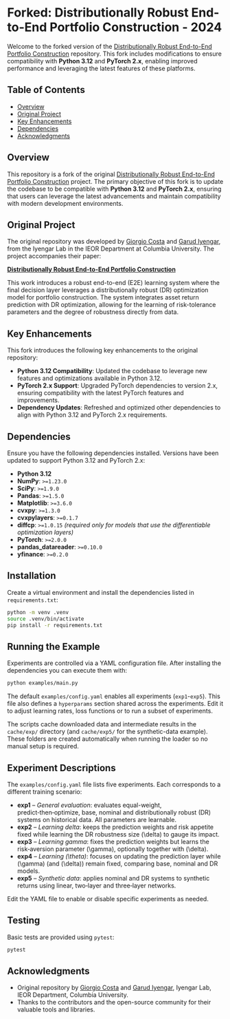 # Forked: Distributionally Robust End-to-End Portfolio Construction - 2024

Welcome to the forked version of the [Distributionally Robust End-to-End Portfolio Construction](https://arxiv.org/abs/2206.05134) repository. This fork includes modifications to ensure compatibility with **Python 3.12** and **PyTorch 2.x**, enabling improved performance and leveraging the latest features of these platforms.

## Table of Contents

- [Overview](#overview)
- [Original Project](#original-project)
- [Key Enhancements](#key-enhancements)
- [Dependencies](#dependencies)
- [Acknowledgments](#acknowledgments)

## Overview

This repository is a fork of the original [Distributionally Robust End-to-End Portfolio Construction](https://arxiv.org/abs/2206.05134) project. The primary objective of this fork is to update the codebase to be compatible with **Python 3.12** and **PyTorch 2.x**, ensuring that users can leverage the latest advancements and maintain compatibility with modern development environments.

## Original Project

The original repository was developed by [Giorgio Costa](https://gcosta151.github.io) and [Garud Iyengar](http://www.columbia.edu/~gi10/), from the Iyengar Lab in the IEOR Department at Columbia University. The project accompanies their paper:

**[Distributionally Robust End-to-End Portfolio Construction](https://arxiv.org/abs/2206.05134)**

This work introduces a robust end-to-end (E2E) learning system where the final decision layer leverages a distributionally robust (DR) optimization model for portfolio construction. The system integrates asset return prediction with DR optimization, allowing for the learning of risk-tolerance parameters and the degree of robustness directly from data.

## Key Enhancements

This fork introduces the following key enhancements to the original repository:

- **Python 3.12 Compatibility**: Updated the codebase to leverage new features and optimizations available in Python 3.12.
- **PyTorch 2.x Support**: Upgraded PyTorch dependencies to version 2.x, ensuring compatibility with the latest PyTorch features and improvements.
- **Dependency Updates**: Refreshed and optimized other dependencies to align with Python 3.12 and PyTorch 2.x requirements.

## Dependencies

Ensure you have the following dependencies installed. Versions have been updated to support Python 3.12 and PyTorch 2.x:

- **Python 3.12**
- **NumPy**: `>=1.23.0`
- **SciPy**: `>=1.9.0`
- **Pandas**: `>=1.5.0`
- **Matplotlib**: `>=3.6.0`
- **cvxpy**: `>=1.3.0`
- **cvxpylayers**: `>=0.1.7`
- **diffcp**: `>=1.0.15` *(required only for models that use the differentiable optimization layers)*
- **PyTorch**: `>=2.0.0`
- **pandas_datareader**: `>=0.10.0`
- **yfinance**: `>=0.2.0`

## Installation

Create a virtual environment and install the dependencies listed in
`requirements.txt`:

```bash
python -m venv .venv
source .venv/bin/activate
pip install -r requirements.txt
```

## Running the Example

Experiments are controlled via a YAML configuration file. After installing the
dependencies you can execute them with:

```bash
python examples/main.py
```

The default `examples/config.yaml` enables all experiments (`exp1`-`exp5`).
This file also defines a `hyperparams` section shared across the experiments.
Edit it to adjust learning rates, loss functions or to run a subset of
experiments.

The scripts cache downloaded data and intermediate results in the
`cache/exp/` directory (and `cache/exp5/` for the synthetic-data example).
These folders are created automatically when running the loader so no manual
setup is required.

## Experiment Descriptions

The `examples/config.yaml` file lists five experiments. Each corresponds to a
different training scenario:

- **exp1** – *General evaluation*: evaluates equal-weight, predict‑then‑optimize,
  base, nominal and distributionally robust (DR) systems on historical data.
  All parameters are learnable.
- **exp2** – *Learning delta*: keeps the prediction weights and risk appetite
  fixed while learning the DR robustness size \(\delta\) to gauge its impact.
- **exp3** – *Learning gamma*: fixes the prediction weights but learns the
  risk‑aversion parameter \(\gamma\), optionally together with \(\delta\).
- **exp4** – *Learning \(\theta\)*: focuses on updating the prediction layer
  while \(\gamma\) (and \(\delta\)) remain fixed, comparing base, nominal and DR
  models.
- **exp5** – *Synthetic data*: applies nominal and DR systems to synthetic
  returns using linear, two‑layer and three‑layer networks.

Edit the YAML file to enable or disable specific experiments as needed.

## Testing

Basic tests are provided using `pytest`:

```bash
pytest
```


## Acknowledgments

- Original repository by [Giorgio Costa](https://gcosta151.github.io) and [Garud Iyengar](http://www.columbia.edu/~gi10/), Iyengar Lab, IEOR Department, Columbia University.
- Thanks to the contributors and the open-source community for their valuable tools and libraries.

